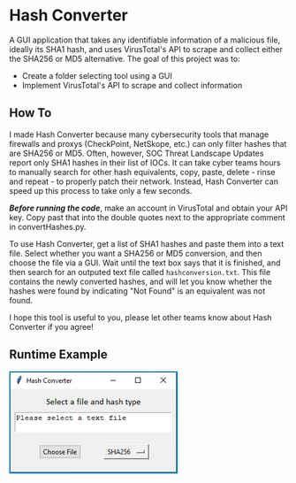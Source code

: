 # Hash Converter 

A GUI application that takes any identifiable information of a malicious file, ideally its SHA1 hash, and uses VirusTotal's API to scrape and collect either the SHA256 or MD5 alternative. The goal of this project was to:

- Create a folder selecting tool using a GUI
- Implement VirusTotal's API to scrape and collect information

## How To

I made Hash Converter because many cybersecurity tools that manage firewalls and proxys (CheckPoint, NetSkope, etc.) can only filter hashes that are SHA256 or MD5. Often, however, SOC Threat Landscape Updates report only SHA1 hashes in their list of IOCs. It can take cyber teams hours to manually search for other hash equivalents, copy, paste, delete - rinse and repeat - to properly patch their network. Instead, Hash Converter can speed up this process to take only a few seconds.

***Before running the code***, make an account in VirusTotal and obtain your API key. Copy past that into the double quotes next to the appropriate comment in convertHashes.py.

To use Hash Converter, get a list of SHA1 hashes and paste them into a text file. Select whether you want a SHA256 or MD5 conversion, and then choose the file via a GUI. Wait until the text box says that it is finished, and then search for an outputed text file called `hashconversion.txt`. This file contains the newly converted hashes, and will let you know whether the hashes were found by indicating "Not Found" is an equivalent was not found.

I hope this tool is useful to you, please let other teams know about Hash Converter if you agree!

## Runtime Example

![Pls Display](runtimeexample.PNG)
